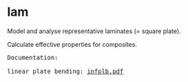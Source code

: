# lam

Model and analyse representative laminates (= square plate). 

Calculate effective properties for composites.

<pre>
Documentation:

linear plate bending: <a href="lamdoc/infplb.pdf">infplb.pdf</a>

</pre>
